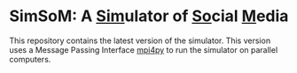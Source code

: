 # SimSoM: A <ins>Sim</ins>ulator of <ins>So</ins>cial <ins>M</ins>edia

This repository contains the latest version of the simulator. This version uses a Message Passing Interface [mpi4py](https://mpi4py.readthedocs.io/en/stable/overview.html) to run the simulator on parallel computers. 